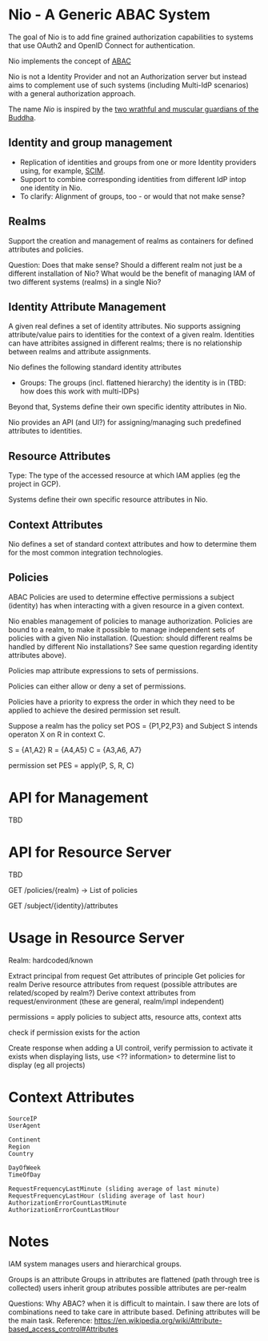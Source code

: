 # Nio - A Generic ABAC System

The goal of Nio is to add fine grained authorization capabilities to
systems that use OAuth2 and OpenID Connect for authentication.

Nio implements the concept of [ABAC](https://en.wikipedia.org/wiki/Attribute-based_access_control)

Nio is not a Identity Provider and not an Authorization server but instead aims to complement
use of such systems (including Multi-IdP scenarios) with a general authorization approach.

The name _Nio_ is inspired by the [two wrathful and muscular guardians of the Buddha](https://en.wikipedia.org/wiki/Nio).

## Identity and group management

- Replication of identities and groups from one or more Identity providers using, for example,
  [SCIM](https://datatracker.ietf.org/doc/html/rfc7643).
- Support to combine corresponding identities from different IdP intop one identity in Nio.
- To clarify: Alignment of groups, too - or would that not make sense?

## Realms

Support the creation and management of realms as containers for defined attributes and policies.

Question: Does that make sense? Should a different realm not just be a different installation of Nio?
What would be the benefit of managing IAM of two different systems (realms) in a single Nio?

## Identity Attribute Management

A given real defines a set of identity attributes. Nio supports assigning attribute/value pairs to
identities for the context of a given realm. Identities can have attribites assigned in different
realms; there is no relationship between realms and attribute assignments.

Nio defines the following standard identity attributes 

- Groups: The groups (incl. flattened hierarchy) the identity is in (TBD: how does this work with multi-IDPs)

Beyond that, Systems define their own specific identity attributes in Nio.

Nio provides an API (and UI?) for assigning/managing such predefined attributes to identities.

## Resource Attributes

Type: The type of the accessed resource at which IAM applies (eg the project in GCP).

Systems define their own specific resource attributes in Nio.

## Context Attributes

Nio defines a set of standard context attributes and how to determine them for the most common
integration technologies.

## Policies

ABAC Policies are used to determine effective permissions a subject (identity) has when 
interacting with a given resource in a given context.

Nio enables management of policies to manage authorization. Policies are bound to a realm,
to make it possible to manage independent sets of policies with a given Nio installation.
(Question: should different realms be handled by different Nio installations? See same
question regarding identity attributes above).

Policies map attribute expressions to sets of permissions.

Policies can either allow or deny a set of permissions.

Policies have a priority to express the order in which they need to be applied to
achieve the desired permission set result.

Suppose a realm has the policy set POS = {P1,P2,P3} and Subject S intends operaton X on R in context C.

S = {A1,A2}
R = {A4,A5}
C = {A3,A6, A7}

permission set PES = apply(P, S, R, C)



# API for Management

TBD

# API for Resource Server

TBD

GET /policies/{realm}
-> List of policies

GET /subject/{identity}/attributes


# Usage in Resource Server


Realm: hardcoded/known

Extract principal from request
Get attributes of principle
Get policies for realm
Derive resource attributes from request (possible attributes are related/scoped by realm?)
Derive context attributes from request/environment (these are general, realm/impl independent)

permissions = apply policies to subject atts, resource atts, context atts

check if permission exists for the action

Create response
when adding a UI controil, verify permission to activate it exists
when displaying lists, use <?? information> to determine list to display (eg all projects)


# Context Attributes

~~~~
SourceIP
UserAgent

Continent
Region
Country

DayOfWeek
TimeOfDay

RequestFrequencyLastMinute (sliding average of last minute)
RequestFrequencyLastHour (sliding average of last hour)
AuthorizationErrorCountLastMinute
AuthorizationErrorCountLastHour
~~~~

# Notes

IAM system manages users and hierarchical groups.

Groups is an attribute
Groups in attributes are flattened (path through tree is collected)
users inherit group atributes
possible attributes are per-realm



Questions:
Why ABAC? when it is difficult to maintain.
I saw there are lots of combinations need to take care in attribute based. Defining attributes will be the main task.
Reference: https://en.wikipedia.org/wiki/Attribute-based_access_control#Attributes


